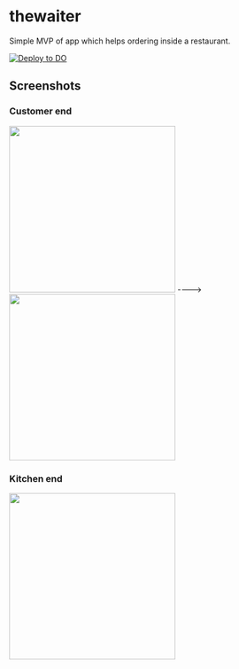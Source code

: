 # thewaiter

Simple MVP of app which helps ordering inside a restaurant.

[![Deploy to DO](https://www.deploytodo.com/do-btn-blue.svg)](https://cloud.digitalocean.com/apps/new?repo=https://github.com/parkourkarthik/thewaiter/tree/main)

## Screenshots
### Customer end
<img src="https://dev-to-uploads.s3.amazonaws.com/i/9k2t7lpofzvlsgwpn594.png" width="300px" /> ----> <img src="https://dev-to-uploads.s3.amazonaws.com/i/hwirkreueeapnubplwlv.png" width="300px" />

### Kitchen end
<img src="https://dev-to-uploads.s3.amazonaws.com/i/t6zdjawycnej23cqzpfl.png" width="300px" />

